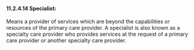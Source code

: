 #### 11.2.4.14 Specialist:

Means a provider of services which are beyond the capabilities or resources of the primary care provider. A specialist is also known as a specialty care provider who provides services at the request of a primary care provider or another specialty care provider.

